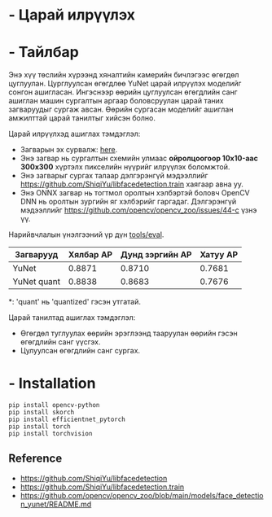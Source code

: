 # - Царай илрүүлэх 
# - Тайлбар

Энэ хүү төслийн хүрээнд хяналтийн камерийн бичлэгээс өгөгдөл цуглуулан. Цурглуулсан өгөгдлөө YuNet царай илрүүлэх моделийг сонгон ашигласан. Ингэснээр өөрийн цуглуулсан өгөгдлийн санг ашиглан машин сургалтын аргаар боловсруулан царай таних загваруудыг сургаж авсан. Өөрийн сургасан моделийг ашиглан амжилттай царай танилтыг хийсэн болно.

Царай илрүүлхэд ашиглах тэмдэглэл:

- Загварын эх сурвалж: [here](https://github.com/ShiqiYu/libfacedetection.train/blob/a61a428929148171b488f024b5d6774f93cdbc13/tasks/task1/onnx/yunet.onnx).
- Энэ загвар нь сургалтын схемийн улмаас **ойролцоогоор 10x10-аас 300x300** хүртэлх пикселийн нүүрийг илрүүлэх боломжтой.
- Энэ загварыг сургах талаар дэлгэрэнгүй мэдээллийг https://github.com/ShiqiYu/libfacedetection.train хаягаар авна уу.
- Энэ ONNX загвар нь тогтмол оролтын хэлбэртэй боловч OpenCV DNN нь оролтын зургийн яг хэлбэрийг гаргадаг. Дэлгэрэнгүй мэдээллийг https://github.com/opencv/opencv_zoo/issues/44-с үзнэ үү.

Нарийвчлалын үнэлгээний үр дүн [tools/eval](../../tools/eval).

| Загварууд   | Хялбар AP | Дунд зэргийн AP | Хатуу AP |
| ----------- | -------   | ---------       | -------  |
| YuNet       | 0.8871    | 0.8710          | 0.7681   |
| YuNet quant | 0.8838    | 0.8683          | 0.7676   |

\*: 'quant' нь 'quantized' гэсэн утгатай.


Царай танилтад ашиглах тэмдэглэл:

- Өгөгдөл туглуулах өөрийн эрэглээнд тааруулан өөрийн гэсэн өгөгдлийн санг үүсгэх.
- Цулуулсан өгөгдлийн санг сургах.

# - Installation

```shell
pip install opencv-python
pip install skorch
pip install efficientnet_pytorch
pip install torch
pip install torchvision
```

## Reference

- https://github.com/ShiqiYu/libfacedetection
- https://github.com/ShiqiYu/libfacedetection.train
- https://github.com/opencv/opencv_zoo/blob/main/models/face_detection_yunet/README.md
